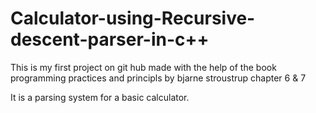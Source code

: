 # Calculator-using-Recursive-descent-parser-in-c++
This is my first project on git hub made with the help of the book programming practices and principls by bjarne stroustrup chapter 6 & 7

It is a parsing system for a basic calculator.

